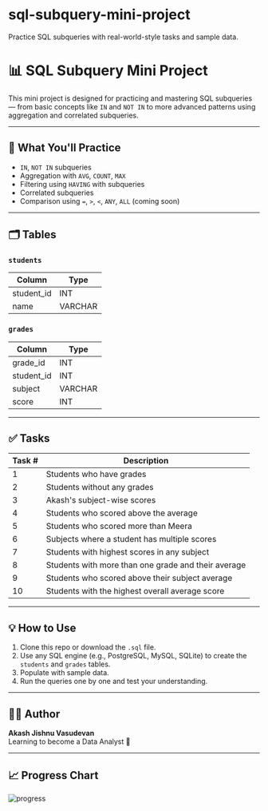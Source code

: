 # sql-subquery-mini-project
Practice SQL subqueries with real-world-style tasks and sample data.
# 📊 SQL Subquery Mini Project

This mini project is designed for practicing and mastering SQL subqueries — from basic concepts like `IN` and `NOT IN` to more advanced patterns using aggregation and correlated subqueries.

---

## 🧠 What You'll Practice

- `IN`, `NOT IN` subqueries
- Aggregation with `AVG`, `COUNT`, `MAX`
- Filtering using `HAVING` with subqueries
- Correlated subqueries
- Comparison using `=`, `>`, `<`, `ANY`, `ALL` (coming soon)

---

## 🗂️ Tables

### `students`
| Column       | Type     |
|--------------|----------|
| student_id   | INT      |
| name         | VARCHAR  |

### `grades`
| Column       | Type     |
|--------------|----------|
| grade_id     | INT      |
| student_id   | INT      |
| subject      | VARCHAR  |
| score        | INT      |

---

## ✅ Tasks

| Task # | Description                                                 |
|--------|-------------------------------------------------------------|
| 1      | Students who have grades                                     |
| 2      | Students without any grades                                  |
| 3      | Akash's subject-wise scores                                  |
| 4      | Students who scored above the average                        |
| 5      | Students who scored more than Meera                          |
| 6      | Subjects where a student has multiple scores                 |
| 7      | Students with highest scores in any subject                  |
| 8      | Students with more than one grade and their average          |
| 9      | Students who scored above their subject average              |
| 10     | Students with the highest overall average score              |

---

## 💡 How to Use

1. Clone this repo or download the `.sql` file.
2. Use any SQL engine (e.g., PostgreSQL, MySQL, SQLite) to create the `students` and `grades` tables.
3. Populate with sample data.
4. Run the queries one by one and test your understanding.

---

## 👨‍💻 Author

**Akash Jishnu Vasudevan**  
Learning to become a Data Analyst 💼

---

## 📈 Progress Chart

![progress](progress_chart.png) <!-- You can upload your visual tracker here later -->

